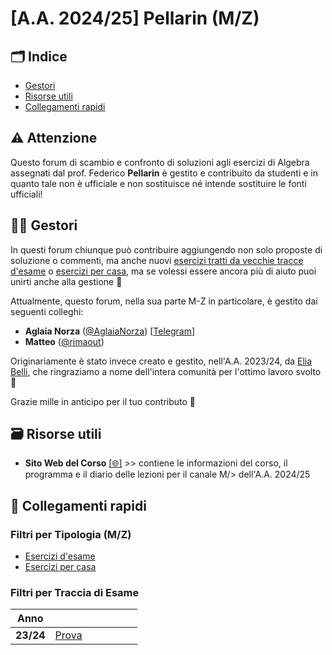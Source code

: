 # [A.A. 2024/25] Pellarin (M/Z)

## 🗂 Indice

- [Gestori](#-gestori)
- [Risorse utili](#-risorse-utili)
- [Collegamenti rapidi](#-collegamenti-rapidi)

## ⚠️ Attenzione

Questo forum di scambio e confronto di soluzioni agli esercizi di Algebra assegnati dal prof. Federico **Pellarin** è gestito e contribuito da studenti e in quanto tale non è ufficiale e non sostituisce né intende sostituire le fonti ufficiali!

## 👷‍♀️ Gestori

In questi forum chiunque può contribuire aggiungendo non solo proposte di soluzione o commenti, ma anche nuovi [esercizi tratti da vecchie tracce d'esame](../../../discussions/new?category=esami-m-z) o [esercizi per casa](../../../discussions/new?category=esercizi-m-z), ma se volessi essere ancora più di aiuto puoi unirti anche alla gestione 🙂

Attualmente, questo forum, nella sua parte M-Z in particolare, è gestito dai seguenti colleghi:
- **Aglaia Norza** ([@AglaiaNorza](https://github.com/aglaianorza)) [[Telegram](https://t.me/aglaianorza)]
- **Matteo** ([@rimaout](https://github.com/rimaout))

Originariamente è stato invece creato e gestito, nell'A.A. 2023/24, da [Elia Belli](https://github.com/Elia-Belli), che ringraziamo a nome dell'intera comunità per l'ottimo lavoro svolto 💪

Grazie mille in anticipo per il tuo contributo 🙌

## 🗃 Risorse utili

- **Sito Web del Corso** [[🌐]](https://sites.google.com/uniroma1.it/algebra-informatica-2023-2024/home-page) >> contiene le informazioni del corso, il programma e il diario delle lezioni per il canale M/> dell'A.A. 2024/25

## 🔗 Collegamenti rapidi

### Filtri per Tipologia (M/Z)

- [Esercizi d'esame](../../../discussions/categories/esami-m-z)
- [Esercizi per casa](../../../discussions/categories/esercizi-m-z)

### Filtri per Traccia di Esame

| Anno      |                                                                                 |    | | | | |
|-----------|---------------------------------------------------------------------------------|----|-|-|-|-|
| **23/24** | [Prova](../../discussions?discussions_q=label%3A"prova+18+dicembre+2023+[M/Z]") |    | | | | |